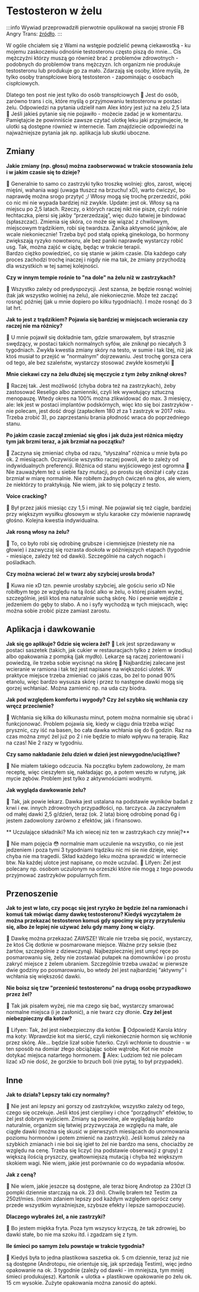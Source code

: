 # Testosteron w żelu

:::info
Wywiad przeprowadziłi pierwotnie opulikował na swojej stronie FB Angry Trans: [źródło](https://www.facebook.com/AngryTrans/posts/846885065817264).
:::

W ogóle chciałem się z Wami na wstępie podzielić pewną ciekawostką - ku mojemu zaskoczeniu odnośnie testosteronu często piszą do mnie... Cis mężczyźni którzy muszą go również brać z problemów zdrowotnych - podobnych do problemów trans mężczyzn. Ich organizm nie produkuje testosteronu lub produkuje go za mało. Zdarzają się osoby, które myślą, że tylko osoby transpłciowe biorą testosteron - zapominając o osobach cispłciowych.

Dlatego ten post nie jest tylko do osób transpłciowych 🙂 Jest do osób, zarówno trans i cis, które myślą o przyjmowaniu testosteronu w postaci żelu. Odpowiedzi na pytania udzielił nam Alex który jest już na żelu 2,5 lata 🙂
Jeśli jakieś pytanie się nie pojawiło - możecie zadać je w komentarzu.
Pamiętajcie że powinniście zawsze czytać ulotkę leku jaki przyjmujecie, te ulotki są dostępne również w internecie. Tam znajdziecie odpowiedzi na najważniejsze pytania jak np. aplikacja lub skutki uboczne.

## Zmiany

**Jakie zmiany (np. głosu) można zaobserwować w trakcie stosowania żelu i w jakim czasie się to dzieje?**

💬 Generalnie to samo co zastrzyki tylko troszkę wolniej: głos, zarost, więcej mięśni, wahania wagi (uwaga tłuszcz na brzuchu! xD), warto ćwiczyć, bo naprawdę można srogo przytyć ;/ Włosy mogą się trochę przerzedzić, póki co nic mi nie wypada bardziej niż zwykle.
Update: jest ok. Włosy są na miejscu po 2,5 latach.
Rzeczy, o których raczej nikt nie pisze, czyli: rośnie łechtaczka, piersi się jakby “przerzedzają”, więc dużo łatwiej je bindować (spłaszczać). Zmienia się skóra, co może się wiązać z chwilowym, miejscowym trądzikiem, robi się twardsza. Zanika aktywność jajników, ale wcale niekoniecznie! Trzeba być pod stałą opieką ginekologa, bo hormony zwiększają ryzyko nowotworu, ale bez paniki naprawdę wystarczy robić usg.
Tak, można zajść w ciążę, będąc w trakcie terapii.  
Bardzo ciężko powiedzieć, co się stanie w jakim czasie. Dla każdego cały proces zachodzi trochę inaczej i nigdy nie ma tak, że zmiany przychodzą dla wszystkich w tej samej kolejności.

**Czy w innym tempie rośnie to "na dole" na żelu niż w zastrzykach?**

💬 Wszystko zależy od predyspozycji. Jest szansa, że będzie rosnąć wolniej (tak jak wszystko wolniej na żelu), ale niekoniecznie. Może też zacząć rosnąć później (jak u mnie dopiero po kilku tygodniach). I może rosnąć do 3 lat hrt.

**Jak to jest z trądzikiem? Pojawia się bardziej w miejscach wcierania czy raczej nie ma różnicy?**

💬 U mnie pojawił się dokładnie tam, gdzie smarowałem, był strasznie swędzący, w postaci takich normalnych syfów, ale zniknął po niecałych 3 tygodniach. Zwykła kwestia zmiany skóry na testo, w sumie i tak lżej, niż jak ktoś musiał to przejść w “normalnym” dojrzewaniu. Jest trochę gorsza cera od tego, ale bez szaleństw, wystarczy stosować zwykłe kosmetyki 🙂

**Mnie ciekawi czy na żelu dłużej się męczycie z tym żeby zniknął okres?**

💬 Raczej tak. Jest możliwość (chyba dobra też na zastrzykach), żeby zastosować Reseligo albo zamienniki, czyli lek wywołujący sztuczną menopauzę. Wtedy okres na 100% można zlikwidować do max. 3 miesięcy, ale:
lek jest w postaci implantów podskórnych, więc kto się boi zastrzyków - nie polecam,
jest dość drogi (zapłaciłem 180 zł za 1 zastrzyk w 2017 roku. Trzeba zrobić 3),
po zaprzestaniu brania płodność wraca do poprzedniego stanu.

**Po jakim czasie zaczął zmieniać się głos i jak duża jest różnica między tym jak brzmi teraz, a jak brzmiał na początku?**

💬 Zaczyna się zmieniać chyba od razu, “słyszalna” różnica u mnie była po ok. 2 miesiącach. Oczywiście wszystko raczej powoli, ale to zależy od indywidualnych preferencji. Różnica od stanu wyjściowego jest ogromna 🙂
Nie zauważyłem też u siebie fazy mutacji, po prostu się obniżał i cały czas brzmiał w miarę normalnie.
Nie robiłem żadnych ćwiczeń na głos, ale wiem, że niektórzy to praktykują. Nie wiem, jak to się połączy z testo.

**Voice cracking?**

💬 Był przez jakiś miesiąc czy 1,5 i minął. Nie pojawiał się też ciągle, bardziej przy większym wysiłku głosowym w stylu karaoke czy mówienie naprawdę głośno. Kolejna kwestia indywidualna.

**Jak rosną włosy na żelu?**

💬 To, co było robi się odrobinę grubsze i ciemniejsze (niestety nie na głowie) i zazwyczaj się rozrasta dookoła w późniejszych etapach (tygodnie - miesiące, zależy też od dawki). Szczególnie na całych nogach i pośladkach.

**Czy można wcierać żel w twarz aby szybciej urosła broda?**

💬 Kuwa nie xD tzn. pewnie urosłaby szybciej, ale gościu serio xD Nie robiłbym tego ze względu na tą ilość alko w żelu, o której pisałem wyżej, szczególnie, jeśli ktoś ma naturalnie suchą skórę. No i pewnie wejdzie z jedzeniem do gęby to słabo. A no i syfy wychodzą w tych miejscach, więc można sobie zrobić pizze zamiast zarostu.

## Aplikacja i dawkowanie

**Jak się go aplikuje? Gdzie się wciera żel?**
💬 Lek jest sprzedawany w postaci saszetek (takich, jak cukier w restauracjach tylko z żelem w środku) albo opakowania z pompką (jak mydło). Lekarze są raczej zorientowani i powiedzą, ile trzeba sobie wycisnąć na skórę 🙂
Najbardziej zalecane jest wcieranie w ramiona i tak też jest napisane na większości ulotek. W praktyce miejsce trzeba zmieniać co jakiś czas, bo żel to ponad 90% etanolu, więc bardzo wysusza skórę i przez to następne dawki mogą się gorzej wchłaniać. Można zamienić np. na uda czy biodra.

**Jak pod względem komfortu i wygody? Czy żel szybko się wchłania czy wręcz przeciwnie?**

 💬 Wchłania się kilka do kilkunastu minut, potem można normalnie się ubrać i funkcjonować. Problem pojawia się, kiedy w ciągu dnia trzeba wziąć prysznic, czy iść na basen, bo cała dawka wchłania się do 6 godzin. Raz na czas można zmyć żel już po 2 i nie będzie to miało wpływu na terapię. Raz na czas! Nie 2 razy w tygodniu.

**Czy samo nakładanie żelu dzień w dzień jest niewygodne/uciążliwe?**

💬 Nie miałem takiego odczucia. Na początku byłem zadowolony, że mam receptę, więc cieszyłem się, nakładając go, a potem weszło w rutynę, jak mycie zębów. Problem jest tylko z aktywnościami wodnymi.

**Jak wygląda dawkowanie żelu?**

💬 Tak, jak powie lekarz. Dawka jest ustalana na podstawie wyników badań z krwi i ew. innych zdrowotnych przypadłości, np. tarczyca.
Ja zaczynałem od małej dawki 2,5 g/dzień, teraz (ok. 2 lata) biorę odrobinę ponad 6g i jestem zadowolony zarówno z efektów, jak i finansowo.

** Uczulające składniki? Ma ich wiecej niz ten w zastrzykach czy mniej?**

💬 Nie mam pojęcia 😳 normalnie mam uczulenie na wszystko, co nie jest jedzeniem i poza tymi 3 tygodniami trądziku nic mi sie nie dzieje, więc chyba nie ma tragedii. Skład każdego leku można sprawdzić w internecie btw. Na każdej ulotce jest napisane, co może uczulać.
💬 Lifyen: Żel jest polecany np. osobom uczulonym na orzeszki które nie mogą z tego powodu przyjmować zastrzyków popularnych firm.

## Przenoszenie

**Jak to jest w lato, czy pocąc się jest ryzyko że będzie żel na ramionach i komuś tak mówiąc damy dawkę testosteronu? Kiedyś wyczytałem że można przekazać testosteron komuś gdy spocimy się przy przytuleniu się, albo że lepiej nie używać żelu gdy mamy żonę w ciąży.**

💬 Dawkę można przekazać ZAWSZE! Wcale nie trzeba się pocić, wystarczy, że ktoś Cię dotknie w posmarowane miejsce. Ważne przy seksie (bez żartów, szczególnie z dziewczyną). Najbezpieczniej jest umyć ręce po posmarowaniu się, żeby nie zostawiać pułapek na domowników i po prostu zakryć miejsce z żelem ubraniem. Szczególnie trzeba uważać w pierwsze dwie godziny po posmarowaniu, bo wtedy żel jest najbardziej “aktywny” i wchłania się większość dawki.

**Nie boisz się tzw "przenieść testosteronu" na drugą osobę przypadkowo przez żel?**

💬 Tak jak pisałem wyżej, nie ma czego się bać, wystarczy smarować normalne miejsca (i je zasłonić), a nie twarz czy dłonie.
**Czy żel jest niebezpieczny dla kotów?**

💬 Lifyen: Tak, żel jest niebezpieczny dla kotów.
💬 Odpowiedź Karola który ma koty: Wprawdzie kot ma sierść, czyli niekoniecznie hormon się wchłonie przez skórę. Ale... będzie lizał sobie futerko. Czyli wchłonie to doustnie - w ten sposób na domiar złego obciążając sobie wątrobę. Kot nie może dotykać miejsca natartego hormonem.
💬 Alex: Ludziom też nie polecam lizać xD nie dość, że gorzkie to brzuch boli (nie pytaj, to był przypadek).

## Inne

**Jak to działa? Lepszy taki czy normalny?**

💬 Nie jest ani lepszy ani gorszy od zastrzyków, wszystko zależy od tego, czego się oczekuje. Jeśli ktoś jest cierpliwy i chce “porządnych” efektów, to żel jest dobrym wyjściem. Zmiany są powolne, ale wyglądają bardzo naturalnie, organizm się łatwiej przyzwyczaja ze względu na małe, ale ciągłe dawki (można się skusić w pierwszych miesiącach do unormowania poziomu hormonów i potem zmienić na zastrzyki).
Jeśli komuś zależy na szybkich zmianach i nie boi się igieł to żel nie bardzo ma sens, chociażby ze względu na cenę. Trzeba się liczyć (na podstawie obserwacji z grupy) z większą ilością pryszczy, gwałtowniejszą mutacją i chyba też większym skokiem wagi. Nie wiem, jakie jest porównanie co do wypadania włosów.

**Jak z ceną?**

💬 Nie wiem, jakie jeszcze są dostępne, ale teraz biorę Androtop za 230zł (3 pompki dziennie starczają na ok. 23 dni). Chwilę brałem też Testim za 250zł/mies. (moim zdaniem lepszy pod każdym względem oprócz ceny przede wszystkim  wyraźniejsze, szybsze efekty i lepsze samopoczucie).

**Dlaczego wybrałeś żel, a nie zastrzyki?**

💬 Bo jestem miękka fryta. Poza tym wszyscy krzyczą, że tak zdrowiej, bo dawki stałe, bo nie ma szoku itd. i zgadzam się z tym.

**Ile śmieci po samym żelu powstaje w trakcie tygodnia?**

💬 Kiedyś była to jedna plastikowa saszetka ok. 5 cm dziennie, teraz już nie są dostępne (Androtopu, nie orientuje się, jak sprzedają Testim), więc jedno opakowanie na ok. 3 tygodnie (zależy od dawki - im mniejsza, tym mniej śmieci produkujesz). Kartonik + ulotka + plastikowe opakowanie po żelu ok. 15 cm wysokie.
Zużyte opakowania można zanosić do apteki.
